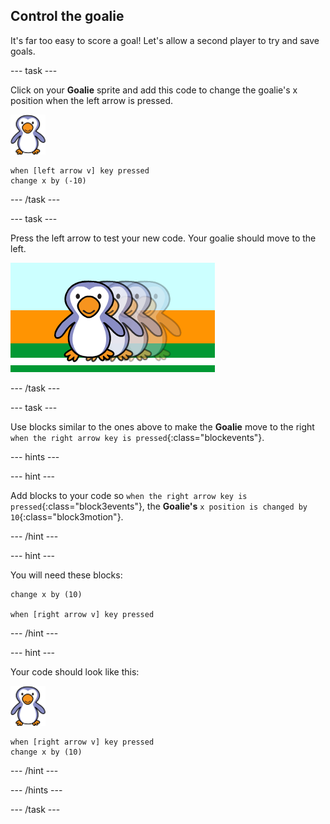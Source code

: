 ## Control the goalie

It's far too easy to score a goal! Let's allow a second player to try and save goals.

--- task ---

Click on your __Goalie__ sprite and add this code to change the goalie's x position when the left arrow is pressed.

![goalie sprite](images/goalie-sprite.png)

```blocks
when [left arrow v] key pressed
change x by (-10)
```

--- /task ---

--- task ---

Press the left arrow to test your new code. Your goalie should move to the left.

![screenshot](images/goalie-move-left-test.png)

--- /task ---

--- task ---

Use blocks similar to the ones above to make the __Goalie__ move to the right `when the right arrow key is pressed`{:class="blockevents"}.

--- hints ---

--- hint ---

Add blocks to your code so `when the right arrow key is pressed`{:class="block3events"}, the __Goalie's__ `x position is changed by 10`{:class="block3motion"}.

--- /hint ---

--- hint ---

You will need these blocks:

```blocks
change x by (10)

when [right arrow v] key pressed
```

--- /hint ---

--- hint ---

Your code should look like this:

![goalie sprite](images/goalie-sprite.png)

```blocks
when [right arrow v] key pressed
change x by (10)
```

--- /hint ---

--- /hints ---

--- /task ---
